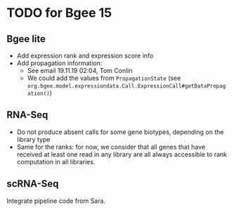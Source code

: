 # TODO for Bgee 15

## Bgee lite

* Add expression rank and expression score info
* Add propagation information:
  * See email 19.11.19 02:04, Tom Conlin
  * We could add the values from `PropagationState` (see `org.bgee.model.expressiondata.Call.ExpressionCall#getDataPropagation()`)
  
## RNA-Seq

* Do not produce absent calls for some gene biotypes, depending on the library type
* Same for the ranks: for now, we consider that all genes that have received
  at least one read in any library are all always accessible to rank computation in all libraries.

## scRNA-Seq

Integrate pipeline code from Sara.
  
